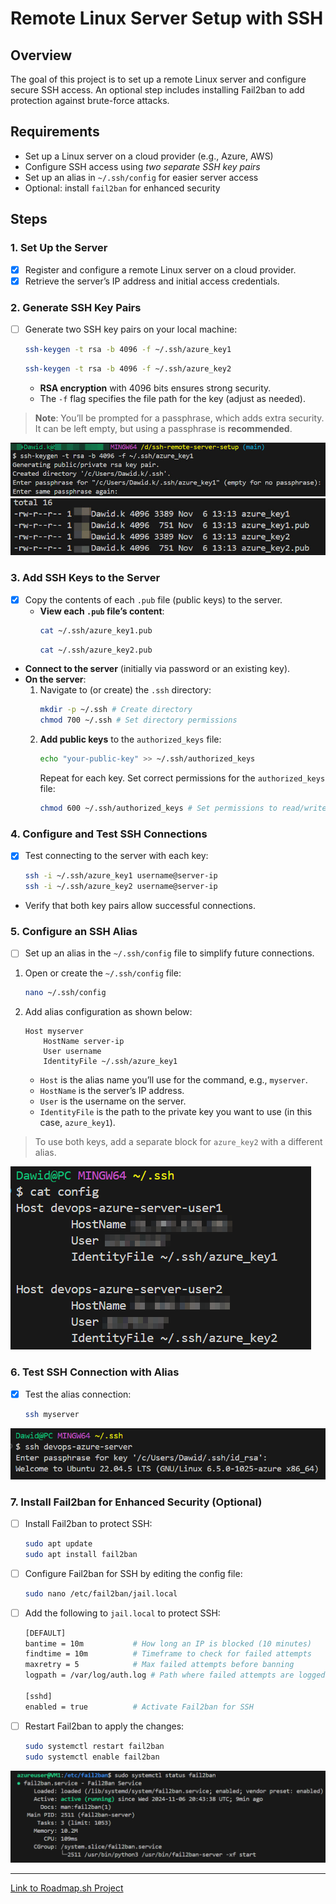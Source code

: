 # Remote Linux Server Setup with SSH

## Overview
The goal of this project is to set up a remote Linux server and configure secure SSH access. An optional step includes installing Fail2ban to add protection against brute-force attacks.

## Requirements
- Set up a Linux server on a cloud provider (e.g., Azure, AWS)
- Configure SSH access using *two separate SSH key pairs*
- Set up an alias in `~/.ssh/config` for easier server access
- Optional: install `fail2ban` for enhanced security

## Steps

### 1. Set Up the Server

- [x] Register and configure a remote Linux server on a cloud provider.
- [x] Retrieve the server’s IP address and initial access credentials.

### 2. Generate SSH Key Pairs

- [ ] Generate two SSH key pairs on your local machine:
    ```bash
    ssh-keygen -t rsa -b 4096 -f ~/.ssh/azure_key1
    ```
    ```bash
    ssh-keygen -t rsa -b 4096 -f ~/.ssh/azure_key2
    ```
    - **RSA encryption** with 4096 bits ensures strong security.
    - The `-f` flag specifies the file path for the key (adjust as needed).

> **Note**: You’ll be prompted for a passphrase, which adds extra security. It can be left empty, but using a passphrase is **recommended**.

![Model](https://github.com/madebydawid/ssh-remote-server-setup/blob/main/images/ssh-key-creation.jpg?raw=true)
![Model](https://github.com/madebydawid/ssh-remote-server-setup/blob/main/images/both-ssh-keys.jpg?raw=true)

### 3. Add SSH Keys to the Server

- [x] Copy the contents of each `.pub` file (public keys) to the server.
    - **View each `.pub` file’s content**:
        ```bash
        cat ~/.ssh/azure_key1.pub
        ```
        ```bash
        cat ~/.ssh/azure_key2.pub
        ```

- **Connect to the server** (initially via password or an existing key).
- **On the server**:
    1. Navigate to (or create) the `.ssh` directory:
        ```bash
        mkdir -p ~/.ssh # Create directory
        chmod 700 ~/.ssh # Set directory permissions
        ```
    2. **Add public keys** to the `authorized_keys` file:
        ```bash
        echo "your-public-key" >> ~/.ssh/authorized_keys
        ```
        Repeat for each key. Set correct permissions for the `authorized_keys` file:
        ```bash
        chmod 600 ~/.ssh/authorized_keys # Set permissions to read/write for the owner only
        ```

### 4. Configure and Test SSH Connections

- [x] Test connecting to the server with each key:
    ```bash
    ssh -i ~/.ssh/azure_key1 username@server-ip
    ssh -i ~/.ssh/azure_key2 username@server-ip
    ```
- Verify that both key pairs allow successful connections.

### 5. Configure an SSH Alias

- [ ] Set up an alias in the `~/.ssh/config` file to simplify future connections.

1. Open or create the `~/.ssh/config` file:
    ```bash
    nano ~/.ssh/config
    ```
2. Add alias configuration as shown below:
    ```plaintext
    Host myserver
        HostName server-ip
        User username
        IdentityFile ~/.ssh/azure_key1
    ```
    - `Host` is the alias name you’ll use for the command, e.g., `myserver`.
    - `HostName` is the server’s IP address.
    - `User` is the username on the server.
    - `IdentityFile` is the path to the private key you want to use (in this case, `azure_key1`).

> To use both keys, add a separate block for `azure_key2` with a different alias.

![Model](https://github.com/madebydawid/ssh-remote-server-setup/blob/main/images/cat-config.png?raw=true)

### 6. Test SSH Connection with Alias

- [x] Test the alias connection:
    ```bash
    ssh myserver
    ```
  
![Model](https://github.com/madebydawid/ssh-remote-server-setup/blob/main/images/ssh-config-login.png?raw=true)

### 7. Install Fail2ban for Enhanced Security (Optional)

- [ ] Install Fail2ban to protect SSH:
    ```bash
    sudo apt update
    sudo apt install fail2ban
    ```

- [ ] Configure Fail2ban for SSH by editing the config file:
    ```bash
    sudo nano /etc/fail2ban/jail.local
    ```

- [ ] Add the following to `jail.local` to protect SSH:
    ```bash
    [DEFAULT]
    bantime = 10m           # How long an IP is blocked (10 minutes)
    findtime = 10m          # Timeframe to check for failed attempts
    maxretry = 5            # Max failed attempts before banning
    logpath = /var/log/auth.log # Path where failed attempts are logged

    [sshd]
    enabled = true          # Activate Fail2ban for SSH
    ```

- [ ] Restart Fail2ban to apply the changes:
    ```bash
    sudo systemctl restart fail2ban
    sudo systemctl enable fail2ban
    ```

![Model](https://github.com/madebydawid/ssh-remote-server-setup/blob/main/images/fail2ban.png?raw=true)

---

[Link to Roadmap.sh Project](https://roadmap.sh/projects/ssh-remote-server-setup)

